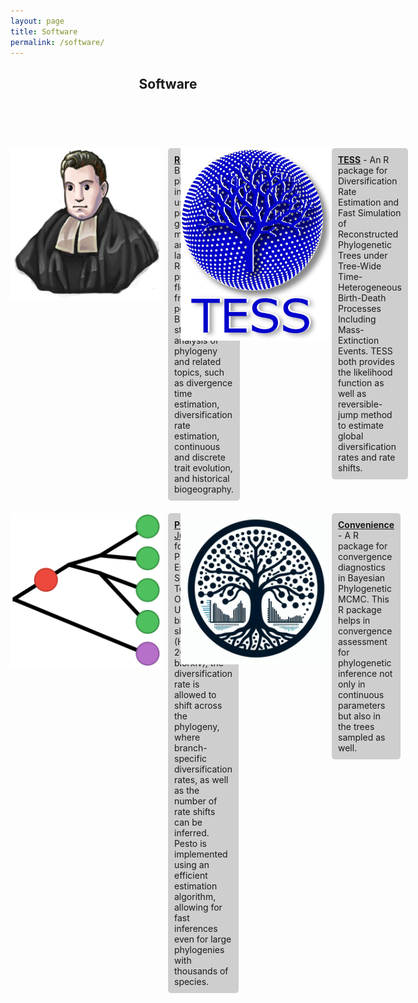 ```yaml
---
layout: page
title: Software
permalink: /software/
---
```


<header class="page-header">
  <h2 class="page-title">Software</h2>
  <br>
</header>


<div style="display: grid; grid-template-columns: repeat(2, 1fr); gap: 20px; margin-bottom: 20px;">

  <!-- RevBayes -->
  <div style="display: flex; align-items: flex-start;">
    <img class="floatleft-small" src="/assets/images/RevBayes_logo.png" style="margin-right: 10px;">
    <div id="rcornersimage" style="background-color: #CECECE; padding: 10px; border-radius: 5px;">
      <p class="text" style="margin: 0;">
        <a href="https://revbayes.github.io/" target="_blank"><strong>RevBayes</strong></a> -
        <span style="background-color: #CECECE">Bayesian phylogenetic inference using probabilistic graphical models and an interpreted language.</span>
        RevBayes provides a flexible framework for performing Bayesian statistical analysis of phylogeny and related topics, such as divergence time estimation, diversification rate estimation, continuous and discrete trait evolution, and historical biogeography.
      </p>
    </div>
  </div>

  <!-- TESS -->
  <div style="display: flex; align-items: flex-start;">
    <img class="floatright-small" src="/assets/images/TESS_logo.png" style="margin-left: 10px;">
    <div id="rcornersimage" style="background-color: #CECECE; padding: 10px; border-radius: 5px;">
      <p class="text" style="margin: 0;">
        <a href="https://cran.r-project.org/web/packages/TESS/" target="_blank"><strong>TESS</strong></a> -
        An R package for <span style="background-color: #CECECE">Diversification Rate Estimation and Fast Simulation of Reconstructed Phylogenetic Trees</span> under Tree-Wide Time-Heterogeneous Birth-Death Processes Including Mass-Extinction Events.
        TESS both provides the likelihood function as well as reversible-jump method to estimate global diversification rates and rate shifts.
      </p>
    </div>
  </div>

  <!-- PESTO -->
  <div style="display: flex; align-items: flex-start;">
    <img class="floatleft-small" src="/assets/images/PESTO_logo.png" style="margin-right: 10px;">
    <div id="rcornersimage" style="background-color: #CECECE; padding: 10px; border-radius: 5px;">
      <p class="text" style="margin: 0;">
        <a href="https://github.com/kopperud/Pesto.jl" target="_blank"><strong>Pesto.jl</strong></a> - A <a href="https://julialang.org/" target="_blank">Julia</a> module for <span style="background-color: #CECECE">Phylogenetic Estimation of Shifts in the Tempo of Origination</span>.
        Under the birth-death-shift process (Höhna et al. 2019, biorxiv), the diversification rate is allowed to shift across the phylogeny, where branch-specific diversification rates, as well as the number of rate shifts can be inferred.
        Pesto is implemented using an efficient estimation algorithm, allowing for fast inferences even for large phylogenies with thousands of species.
      </p>
    </div>
  </div>

  <!-- Convenience -->
  <div style="display: flex; align-items: flex-start;">
    <img class="floatright-small" src="/assets/images/convenience_1.jpg" style="margin-left: 10px;">
    <div id="rcornersimage" style="background-color: #CECECE; padding: 10px; border-radius: 5px;">
      <p class="text" style="margin: 0;">
        <a href="https://github.com/lfabreti/convenience" target="_blank"><strong>Convenience</strong></a> -
        A R package for <span style="background-color: #CECECE">convergence diagnostics in Bayesian Phylogenetic MCMC</span>.
        This R package helps in convergence assessment for phylogenetic inference not only in continuous parameters but also in the trees sampled as well.
      </p>
    </div>
  </div>

</div>
